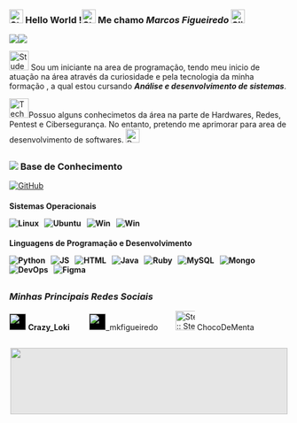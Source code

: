 
### <img src="https://raw.githubusercontent.com/Tarikul-Islam-Anik/Animated-Fluent-Emojis/master/Emojis/Travel%20and%20places/Star.png " alt="Star" width="25" height="25"  /> Hello World !<img src="https://raw.githubusercontent.com/Tarikul-Islam-Anik/Animated-Fluent-Emojis/master/Emojis/Travel%20and%20places/Star.png" alt="Star" width="25" height="25" /> Me chamo *Marcos Figueiredo* <img src="https://raw.githubusercontent.com/Tarikul-Islam-Anik/Animated-Fluent-Emojis/master/Emojis/Smilies/Slightly%20Smiling%20Face.png" alt="Slightly Smiling Face" width="25" height="25" />



<img src="https://user-images.githubusercontent.com/74038190/212749447-bfb7e725-6987-49d9-ae85-2015e3e7cc41.gif" style="max-width: 20%; display: inline-block;" data-target="animated-image.originalImage"><img src="https://user-images.githubusercontent.com/74038190/219923809-b86dc415-a0c2-4a38-bc88-ad6cf06395a8.gif" style="max-width: 20%; display: inline-block;" data-target="animated-image.originalImage">

<img src="https://raw.githubusercontent.com/Tarikul-Islam-Anik/Animated-Fluent-Emojis/master/Emojis/People/Student.png" alt="Student" width="35" height="35" /> Sou um iniciante na area de programação, tendo meu inicio de atuação na área através da curiosidade e pela tecnologia  da minha formação , a qual estou cursando ***Análise e desenvolvimento de sistemas***.

<img src="https://raw.githubusercontent.com/Tarikul-Islam-Anik/Animated-Fluent-Emojis/master/Emojis/People/Technologist.png" alt="Technologist" width="35" height="35" />Possuo alguns conhecimetos da área na parte de Hardwares, Redes, Pentest e Cibersegurança. No entanto, pretendo me aprimorar para area de desenvolvimento de softwares. <img src="https://raw.githubusercontent.com/Tarikul-Islam-Anik/Animated-Fluent-Emojis/master/Emojis/Travel%20and%20places/Rocket.png" alt="Rocket" width="25" height="25" />
##
### <img src="https://user-images.githubusercontent.com/74038190/212284087-bbe7e430-757e-4901-90bf-4cd2ce3e1852.gif" style="max-width: 5%; display: inline-block;" data-target="animated-image.originalImage"> **Base de Conhecimento**

[![GitHub](https://img.shields.io/badge/GitHub-100000?style=for-the-badge&logo=github&logoColor=white)](https://github.com/DevMrFigueiredo)&nbsp;&nbsp;<p><h4>Sistemas Operacionais</p>
![Linux](https://img.shields.io/badge/Linux-FCC624?style=for-the-badge&logo=linux&logoColor=black)&nbsp;&nbsp;
![Ubuntu](https://img.shields.io/badge/Ubuntu-E95420?style=for-the-badge&logo=ubuntu&logoColor=white)&nbsp;&nbsp;
![Win](https://img.shields.io/badge/Windows-0078D6?style=for-the-badge&logo=windows&logoColor=white)&nbsp;&nbsp;
![Win](https://img.shields.io/badge/Windows-0078D6?style=for-the-badge&logo=windows&logoColor=white)&nbsp;&nbsp;<p><h4>Linguagens de Programação e Desenvolvimento</p>
![Python](https://img.shields.io/badge/Python-3776AB?style=for-the-badge&logo=python&logoColor=white)&nbsp;&nbsp;
![JS](https://img.shields.io/badge/JavaScript-323330?style=for-the-badge&logo=javascript&logoColor=F7DF1E)&nbsp;&nbsp;
![HTML](https://img.shields.io/badge/HTML5-E34F26?style=for-the-badge&logo=html5&logoColor=white)&nbsp;&nbsp;
![Java](https://img.shields.io/badge/Java-ED8B00?style=for-the-badge&logo=openjdk&logoColor=white)&nbsp;&nbsp;
![Ruby](https://img.shields.io/badge/Ruby-CC342D?style=for-the-badge&logo=ruby&logoColor=white)&nbsp;&nbsp;
![MySQL](https://img.shields.io/badge/MySQL-00000F?style=for-the-badge&logo=mysql&logoColor=white)&nbsp;&nbsp;
![Mongo](https://img.shields.io/badge/MongoDB-4EA94B?style=for-the-badge&logo=mongodb&logoColor=white)&nbsp;&nbsp;
![DevOps](https://img.shields.io/badge/Azure_DevOps-0078D7?style=for-the-badge&logo=azure-devops&logoColor=white)&nbsp;&nbsp;
![Figma](https://img.shields.io/badge/Figma-F24E1E?style=for-the-badge&logo=figma&logoColor=white)&nbsp;&nbsp;





##
### ***Minhas Principais Redes Sociais***

 <img style="-webkit-user-select: none;margin:;cursor: zoom-in;background-color: hsl(0, 0%, 0%); " src="https://user-images.githubusercontent.com/74038190/235294015-47144047-25ab-417c-af1b-6746820a20ff.gif" width="30" height="30"/> **Crazy_Loki**&nbsp;&nbsp;&nbsp;&nbsp;&nbsp;&nbsp;&nbsp;&nbsp; <img style="-webkit-user-select: none;margin:;cursor: zoom-in;background-color: hsl(0, 0%, 0%);" src="https://user-images.githubusercontent.com/74038190/235294013-a33e5c43-a01c-43f6-b44d-a406d8b4ab75.gif" width="30" height="30">_mkfigueiredo&nbsp;&nbsp;&nbsp;&nbsp;&nbsp;&nbsp;&nbsp;&nbsp;<img src="https://steamuserimages-a.akamaihd.net/ugc/955210159014192230/7948B5285F0F9FCADCC5912BCE008101D7E6E5D7/?imw=5000&amp;imh=5000&amp;ima=fit&amp;impolicy=Letterbox&amp;imcolor=%23000000&amp;letterbox=false" jsaction="VQAsE" class="sFlh5c pT0Scc iPVvYb" style="max-width: 35px; height: 35px; margin: 0px; width: 158px;" alt="Steam Community :: :: Steam Loading Icon - Dark" jsname="kn3ccd"> ChocoDeMenta&nbsp;&nbsp;&nbsp;&nbsp;&nbsp;&nbsp;





##
 <img style="display: block;-webkit-user-select: none;margin: auto;cursor: zoom-in;background-color: hsl(0, 0%, 90%);" src="https://user-images.githubusercontent.com/74038190/212284136-03988914-d899-44b4-b1d9-4eeccf656e44.gif" width="500" height="120">
